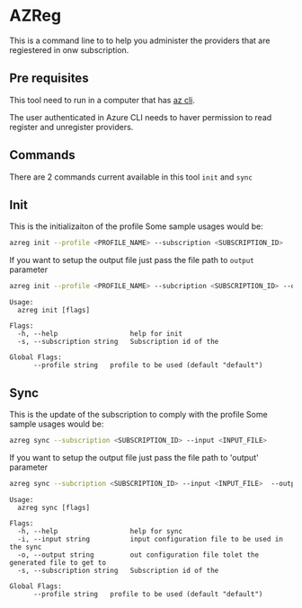 # AZReg

This is a command line to to help you administer the providers that are regiestered in onw subscription.

## Pre requisites

This tool need to run in a computer that has [az cli](https://docs.microsoft.com/en-us/cli/azure/install-azure-cli?view=azure-cli-latest).

The user authenticated in Azure CLI needs to haver permission to read register and unregister providers.

## Commands

There are 2 commands current available in this tool `init` and `sync`

## Init

This is the initializaiton of the profile
Some sample usages would be:

```bash
azreg init --profile <PROFILE_NAME> --subscription <SUBSCRIPTION_ID>
```

If you want to setup the output file just pass the file path to `output` parameter

```sh
azreg init --profile <PROFILE_NAME> --subcription <SUBSCRIPTION_ID> --output <ABSOLUTE_FILE_PATH>
```

```text
Usage:
  azreg init [flags]

Flags:
  -h, --help                  help for init
  -s, --subscription string   Subscription id of the

Global Flags:
      --profile string   profile to be used (default "default")
```

## Sync

This is the update of the subscription to comply with the profile
Some sample usages would be:

```sh
azreg sync --subscription <SUBSCRIPTION_ID> --input <INPUT_FILE>
```

If you want to setup the output file just pass the file path to 'output' parameter

```sh
azreg sync --subcription <SUBSCRIPTION_ID> --input <INPUT_FILE>  --output <OUPUT_FILE_PATH>
```

```text
Usage:
  azreg sync [flags]

Flags:
  -h, --help                  help for sync
  -i, --input string          input configuration file to be used in the sync
  -o, --output string         out configuration file tolet the generated file to get to
  -s, --subscription string   Subscription id of the

Global Flags:
      --profile string   profile to be used (default "default")
```